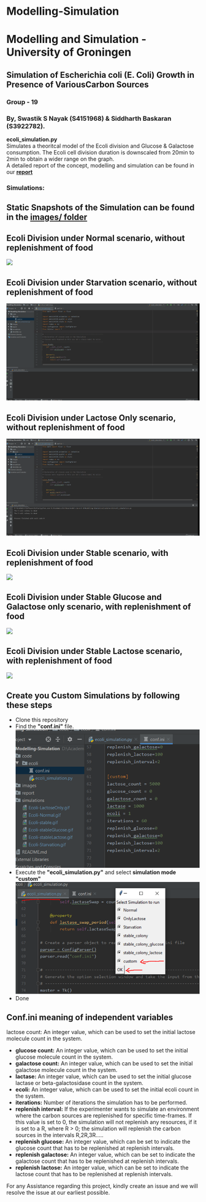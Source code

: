 # Modelling-Simulation
# Modelling and Simulation - University of Groningen

## Simulation of Escherichia coli (E. Coli) Growth in Presence of VariousCarbon Sources
### Group - 19
### By, Swastik S Nayak (S4151968) & Siddharth Baskaran (S3922782).

**ecoli_simulation.py**  
  Simulates a theoritcal model of the Ecoli division and Glucose & Galactose consumption.
  The Ecoli cell division duration is downscaled from 20min to 2min to obtain a wider range on the graph.  
  A detailed report of the concept, modelling and simulation can be found in our **[report](https://github.com/Swastik-RUG/Modelling-Simulation/blob/dev/report/E_Coli_Colony_simulation_team_19_report.pdf)**  

### Simulations:
 
## Static Snapshots of the Simulation can be found in the [images/ folder](https://github.com/Swastik-RUG/Modelling-Simulation/tree/dev/images)  
 
## Ecoli Division under Normal scenario, without replenishment of food  
  ![](simulations/Ecoli-Normal.gif)  

## Ecoli Division under Starvation scenario, without replenishment of food  
 ![](simulations/Ecoli-Starvation.gif)  

## Ecoli Division under Lactose Only scenario, without replenishment of food  
   ![](simulations/Ecoli-LactoseOnly.gif)  

 ## Ecoli Division under Stable scenario, with replenishment of food  
  ![](simulations/Ecoli-stable.gif)  

 ## Ecoli Division under Stable Glucose and Galactose only scenario, with replenishment of food  
  ![](simulations/Ecoli-stableGlucose.gif)  

 ## Ecoli Division under Stable Lactose scenario, with replenishment of food  
 ![](simulations/Ecoli-stableLactose.gif)  

## Create you Custom Simulations by following these steps

- Clone this repository
- Find the **"conf.ini"** file.
  ![](images/conf_ini.PNG)
- Execute the **"ecoli_simulation.py"** and select **simulation mode "custom"**
  ![](images/CustomSimulationRun.PNG)
- Done

## Conf.ini meaning of independent variables

lactose count: An integer value, which can be used to set the initial lactose molecule count in the system.
- **glucose count:** An integer value, which can be used to set the initial glucose molecule count in the system.
- **galactose count:** An integer value, which can be used to set the initial galactose molecule count in the system.
- **lactase:** An integer value, which can be used to set the initial glucose lactase or beta-galactosidase count in the
system.
- **ecoli:** An integer value, which can be used to set the initial ecoli count in the system.
- **iterations:** Number of iterations the simulation has to be performed.
- **replenish interval:** If the experimenter wants to simulate an environment where the carbon sources are replenished for specific time-frames. If this value is set to 0, the simulation will not replenish any resources, if it
is set to a R, where R > 0; the simulation will replenish the carbon sources in the intervals R,2R,3R.....
- **replenish glucose:** An integer value, which can be set to indicate the glucose count that has to be replenished
at replenish intervals.
- **replenish galactose:** An integer value, which can be set to indicate the galactose count that has to be replenished at replenish intervals.
- **replenish lactose:** An integer value, which can be set to indicate the lactose count that has to be replenished
at replenish intervals.

For any Assistance regarding this project, kindly create an issue and we will resolve the issue at our earliest possible.

